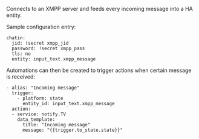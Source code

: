 Connects to an XMPP server and feeds every incoming message into a HA entity.

Sample configuration entry:
```
chatin:
  jid: !secret xmpp_jid
  password: !secret xmpp_pass
  tls: no
  entity: input_text.xmpp_message
```

Automations can then be created to trigger actions when certain message is received:
```
- alias: "Incoming message"
  trigger:
    - platform: state
      entity_id: input_text.xmpp_message
  action:
  - service: notify.TV
    data_template:
      title: "Incoming message"
      message: "{{trigger.to_state.state}}"
```

